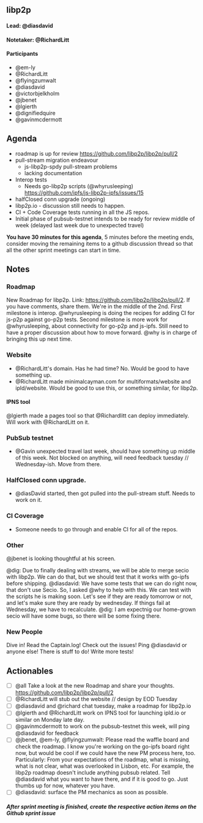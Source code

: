 ## libp2p

#### Lead: @diasdavid
#### Notetaker: @RichardLitt

#### Participants

 - @em-ly
 - @RichardLitt
 - @flyingzumwalt
 - @diasdavid
 - @victorbjelkholm
 - @jbenet
 - @lgierth
 - @dignifiedquire
 - @gavinmcdermott

## Agenda

- roadmap is up for review https://github.com/libp2p/libp2p/pull/2
- pull-stream migration endeavour
  - js-libp2p-spdy pull-stream problems
  - lacking documentation
- Interop tests
  - Needs go-libp2p scripts (@whyrusleeping) https://github.com/ipfs/js-libp2p-ipfs/issues/15
- halfClosed conn upgrade (ongoing)
- libp2p.io - discussion still needs to happen.
- CI + Code Coverage tests running in all the JS repos.
- Initial phase of pubsub-testnet intends to be ready for review middle of week (delayed last week due to unexpected travel)


**You have 30 minutes for this agenda**, 5 minutes before the meeting ends, consider moving the remaining items to a github discussion thread so that all the other sprint meetings can start in time.

## Notes

### Roadmap

New Roadmap for libp2p. Link: https://github.com/libp2p/libp2p/pull/2.
If you have comments, share them. 
We're in the middle of the 2nd. 
First milestone is interop. @whyrusleeping is doing the recipes for adding CI for js-p2p against go-p2p tests. 
Second milestone is more work for @whyrusleeping, about connectivity for go-p2p and js-ipfs. Still need to have a proper discussion about how to move forward. @why is in charge of bringing this up next time. 

### Website

- @RichardLitt's domain. Has he had time? No. Would be good to have something up. 
- @RichardLitt made minimalcayman.com for multiformats/website and ipld/website. Would be good to use this, or something similar, for libp2p. 

#### IPNS tool

@lgierth made a pages tool so that @Richardlitt can deploy immediately. Will work with @RichardLitt on it. 

### PubSub testnet

- @Gavin unexpected travel last week, should have something up middle of this week. Not blocked on anything, will need feedback tuesday // Wednesday-ish. Move from there. 

### HalfClosed conn upgrade.

- @diasDavid started, then got pulled into the pull-stream stuff. Needs to work on it. 

### CI Coverage

- Someone needs to go through and enable CI for all of the repos. 

### Other

@jbenet is looking thoughtful at his screen. 

@dig: Due to finally dealing with streams, we will be able to merge secio with libp2p. We can do that, but we should test that it works with go-ipfs before shipping. 
@diasdavid: We have some tests that we can do right now, that don't use Secio. So, I asked @why to help with this. We can test with the scripts he is making soon. 
Let's see if they are ready tomorrow or not, and let's make sure they are ready by wednesday. If things fail at Wednesday, we have to recalculate. 
@dig: I am expectnig our home-grown secio will have some bugs, so there will be some fixing there. 

### New People

Dive in! Read the Captain.log! Check out the issues! Ping @diasdavid or anyone else! There is stuff to do! Write more tests! 

## Actionables

- [ ] @all Take a look at the new Roadmap and share your thoughts. https://github.com/libp2p/libp2p/pull/2
- [ ] @RichardLitt will stub out the website // design by EOD Tuesday
- [ ] @diasdavid and @richard chat tuesday, make a roadmap for libp2p.io
- [ ] @lgierth and @RichardLitt work on IPNS tool for launching ipld.io or similar on Monday late day.
- [ ] @gavinmcdermott to work on the pubsub-testnet this week, will ping @diasdavid for feedback
- [ ] @jbenet, @em-ly, @flyingzumwalt: Please read the waffle board and check the roadmap. I know you're working on the go-ipfs board right now, but would be cool if we could have the new PM process here, too. Particularly: From your expectations of the roadmap, what is missing, what is not clear, what was overlooked in Lisbon, etc. For example, the libp2p roadmap doesn't include anything pubsub related. Tell @diasdavid what you want to have there, and if it is good to go. Just thumbs up for now, whatever you have. 
- [ ] @diasdavid: surface the PM mechanics as soon as possible. 

##### After sprint meeting is finished, create the respective action items on the Github sprint issue
